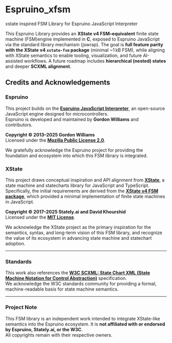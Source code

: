 # Espruino_xfsm
xstate inspired FSM Library for Espruino JavaScript Interpreter

This Espruino Library provides an **XState v4 FSM–equivalent** finite state machine (FSM)engine implemented in **C**, exposed to Espruino JavaScript via the standard library mechanism (jswrap). The goal is **full feature parity with the XState v4 `xstate-fsm` package** (minimal ~1 kB FSM), while aligning with XState semantics to enable tooling, visualization, and future AI-assisted workflows. A future roadmap includes **hierarchical (nested) states** and deeper **SCXML alignment**.

## Credits and Acknowledgements

### Espruino
This project builds on the **[Espruino JavaScript Interpreter](https://www.espruino.com/)**, an open-source JavaScript engine designed for microcontrollers.  
Espruino is developed and maintained by **Gordon Williams** and contributors.  

**Copyright © 2013–2025 Gordon Williams**  
Licensed under the **[Mozilla Public License 2.0](https://www.mozilla.org/en-US/MPL/2.0/)**.  

We gratefully acknowledge the Espruino project for providing the foundation and ecosystem into which this FSM library is integrated.

### XState
This project draws conceptual inspiration and API alignment from **[XState](https://stately.ai/docs/xstate/)**, a state machine and statecharts library for JavaScript and TypeScript.  
Specifically, the initial requirements are derived from the **[XState v4 FSM package](https://stately.ai/docs/xstate-v4/xstate/packages/xstate-fsm)**, which provided a minimal implementation of finite state machines in JavaScript.

**Copyright © 2017–2025 Stately.ai and David Khourshid**  
Licensed under the **[MIT License](https://opensource.org/licenses/MIT)**.  

We acknowledge the XState project as the primary inspiration for the semantics, syntax, and long-term vision of this FSM library, and recognize the value of its ecosystem in advancing state machine and statechart adoption.

---

### Standards
This work also references the **[W3C SCXML: State Chart XML (State Machine Notation for Control Abstraction)](https://www.w3.org/TR/scxml/)** specification.  
We acknowledge the W3C standards community for providing a formal, machine-readable basis for state machine semantics.

---

### Project Note
This FSM library is an independent work intended to integrate XState-like semantics into the Espruino ecosystem. It is **not affiliated with or endorsed by Espruino, Stately.ai, or the W3C**.  
All copyrights remain with their respective owners.
